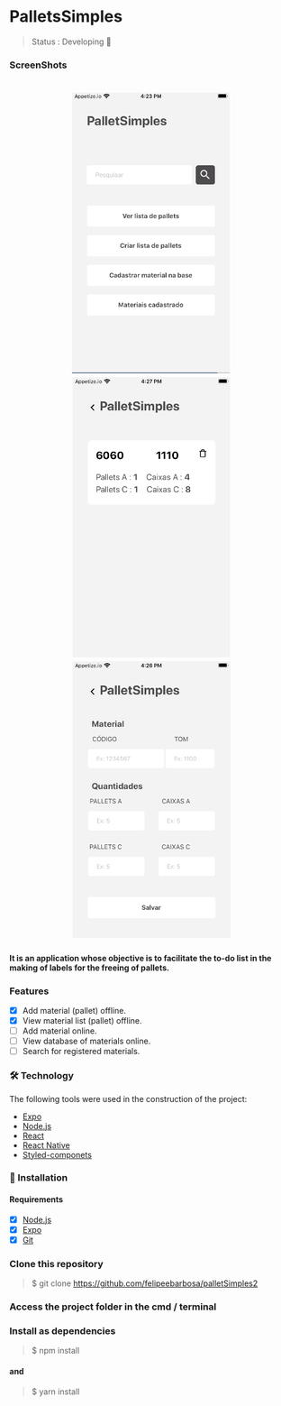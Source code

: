 # PalletsSimples

>Status : Developing 🚧

### ScreenShots
<h1 align="center">
  <img alt="Home" title="#Home" src="./assets/screenshots/home.png" />
  <img alt="Home" title="#See list" src="./assets/screenshots/seeList.png" />
  <img alt="Home" title="#Create List" src="./assets/screenshots/createList.png" />
</h1>

#### It is an application whose objective is to facilitate the to-do list in the making of labels for the freeing of pallets.

### Features
- [x] Add material (pallet) offline.
- [x] View material list (pallet) offline.
- [ ] Add material online.
- [ ] View database of materials online.
- [ ] Search for registered materials.

### 🛠 Technology

The following tools were used in the construction of the project:

- [Expo](https://expo.io/)
- [Node.js](https://nodejs.org/en/)
- [React](https://pt-br.reactjs.org/)
- [React Native](https://reactnative.dev/)
- [Styled-componets](https://styled-components.com/)

### 🎲 Installation

#### Requirements

- [x] [Node.js](https://nodejs.org/en/)
- [x] [Expo](https://blog.expo.io/expo-sdk-41-12cc5232f2ef)
- [x] [Git](https://git-scm.com)

### Clone this repository
 > $ git clone <https://github.com/felipeebarbosa/palletSimples2>

### Access the project folder in the cmd / terminal

### Install as dependencies
 > $ npm install
#### and
 > $ yarn install

